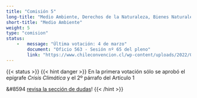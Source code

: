 ```yaml
---
title: "Comisión 5" 
long-title: "Medio Ambiente, Derechos de la Naturaleza, Bienes Naturales Comunes y Modelo Económico"
short-title: "Medio Ambiente"
weight: 5
type: "comision"
status: 
    -   message: "Última votación: 4 de marzo" 
        document: "Oficio 563 - Sesión nº 65 del pleno"
        link: "https://www.chileconvencion.cl/wp-content/uploads/2022/03/Oficio-N%C2%B0563-que-informa-normas-aprobadas-de-la-Com.-sobre-Medio-Ambiente.pdf"
---
```

{{< status >}}
{{< hint danger >}}
En la primera votación sólo se aprobó el epígrafe *Crisis Climática* y el 2º párrafo del Artículo 1
    
&#8594 [revisa la sección de dudas](/faq/#por-qué-la-numeración-de-los-artículos-no-es-correlativa)!
{{< /hint >}}

